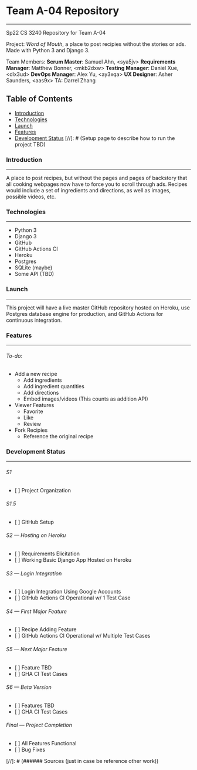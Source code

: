 # Team A-04 Repository
---

Sp22 CS 3240 Repository for Team A-04

Project:
*Word of Mouth*, a place to post recipies without the stories or ads. Made with Python 3 and Django 3.

Team Members:
**Scrum Master**: Samuel Ahn, \<sya5jv\>
**Requirements Manager**: Matthew Bonner, \<mkb2dxw\>
**Testing Manager**: Daniel Xue, \<dlx3ud\>
**DevOps Manager**: Alex Yu, \<ay3xqa\>
**UX Designer**: Asher Saunders, \<aas9x\>
TA:
Darrel Zhang

## Table of Contents

+ [Introduction](#introduction)
+ [Technologies](#technologies)
+ [Launch](#launch)
+ [Features](#features)
+ [Development Status](#development-status)
[//]: # (Setup page to describe how to run the project TBD)

### Introduction
---

A place to post recipes, but without the pages and pages of backstory that all cooking webpages now have to force you to scroll through ads. Recipes would include a set of ingredients and directions, as well as images, possible videos, etc.

### Technologies
---
+ Python 3
+ Django 3
+ GitHub
+ GitHub Actions CI
+ Heroku
+ Postgres
+ SQLite (maybe)
+ Some API (TBD)

### Launch
---

This project will have a live master GitHub repository hosted on Heroku, use Postgres database engine for production, and GitHub Actions for continuous integration.

### Features
---

###### To-do:

+ Add a new recipe
    + Add ingredients
    + Add ingredient quantities
    + Add directions
    + Embed images/videos (This counts as addition API)
+ Viewer Features
    + Favorite
    + Like
    + Review
+ Fork Recipies
    + Reference the original recipe

### Development Status
---

###### S1

+ \[ \] Project Organization

###### S1.5

+ \[ \] GitHub Setup

###### S2 — Hosting on Heroku

+ \[ \] Requirements Elicitation
+ \[ \] Working Basic Django App Hosted on Heroku

###### S3 — Login Integration

+ \[ \] Login Integration Using Google Accounts
+ \[ \] GitHub Actions CI Operational w/ 1 Test Case

###### S4 — First Major Feature

+ \[ \] Recipe Adding Feature
+ \[ \] GitHub Actions CI Operational w/ Multiple Test Cases

###### S5 — Next Major Feature

+ \[ \] Feature TBD
+ \[ \] GHA CI Test Cases

###### S6 — Beta Version

+ \[ \] Features TBD
+ \[ \] GHA CI Test Cases

###### Final — Project Completion

+ \[ \] All Features Functional
+ \[ \] Bug Fixes

[//]: # (###### Sources (just in case be reference other work))